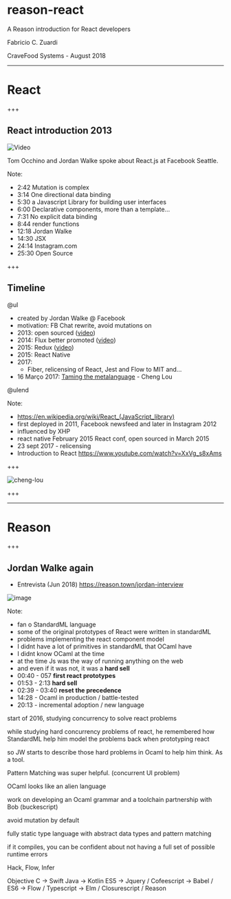 # reason-react

A Reason introduction for React developers

Fabricio C. Zuardi

CraveFood Systems - August 2018

---

# React

+++

## React introduction 2013

![Video](https://www.youtube.com/embed/XxVg_s8xAms)

Tom Occhino and Jordan Walke spoke about React.js at Facebook Seattle.

Note:

- 2:42 Mutation is complex
- 3:14 One directional data binding
- 5:30 a Javascript Library for building user interfaces 
- 6:00 Declarative components, more than a template…
- 7:31 No explicit data binding
- 8:44 render functions
- 12:18 Jordan Walke
- 14:30 JSX
- 24:14 Instagram.com
- 25:30 Open Source

+++

## Timeline

@ul

- created by Jordan Walke @ Facebook
- motivation: FB Chat rewrite, avoid mutations on 
- 2013: open sourced ([video](https://youtu.be/XxVg_s8xAms))
- 2014: Flux better promoted ([video](https://youtu.be/nYkdrAPrdcw?t=10m22s))
- 2015: Redux ([video](https://www.youtube.com/watch?v=xsSnOQynTHs))
- 2015: React Native
- 2017:
  - Fiber, relicensing of React, Jest and Flow to MIT and…
- 16 Março 2017: [Taming the metalanguage](https://youtu.be/_0T5OSSzxms) - Cheng Lou

@ulend

Note:

- https://en.wikipedia.org/wiki/React_(JavaScript_library)
- first deployed in 2011, Facebook newsfeed and later in Instagram 2012
- influenced by XHP
- react native February 2015 React conf, open sourced in March 2015
- 23 sept 2017 - relicensing
- Introduction to React https://www.youtube.com/watch?v=XxVg_s8xAms

+++

![cheng-lou](https://user-images.githubusercontent.com/7760/43876446-782e8894-9b6b-11e8-81bb-cc5366c16b40.jpg)

+++

---

# Reason

+++

## Jordan Walke again

- Entrevista (Jun 2018) https://reason.town/jordan-interview

![image](https://user-images.githubusercontent.com/7760/43872979-eb2c7056-9b5a-11e8-8c31-26bf8d6e4c9f.png)


Note:
- fan o StandardML language
- some of the original prototypes of React were written in standardML
- problems implementing the react component model
- I didnt have a lot of primitives in standardML that OCaml have
- I didnt know OCaml at the time
- at the time Js was the way of running anything on the web
- and even if it was not, it was a **hard sell**
- 00:40 - 057 **first react prototypes**
- 01:53 - 2:13 **hard sell**
- 02:39 - 03:40 **reset the precedence**
- 14:28 - Ocaml in production / battle-tested
- 20:13 - incremental adoption / new language


start of 2016, studying concurrency to solve react problems

while studying hard concurrency problems of react, he remembered
how StandardML help him model the problems back when prototyping react

so JW starts to describe those hard problems in Ocaml to help him think. As a tool.

Pattern Matching was super helpful. (concurrent UI problem)

OCaml looks like an alien language

work on developing an Ocaml grammar and a toolchain
partnership with Bob (buckescript)

avoid mutation by default

fully static type language
with abstract data types and pattern matching

if it compiles, you can be confident about not having a full set of possible runtime errors


Hack, Flow, Infer

Objective C -> Swift
Java -> Kotlin
ES5 -> Jquery / Cofeescript -> Babel / ES6 -> Flow / Typescript -> Elm / Closurescript / Reason 

